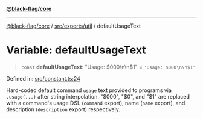 [**@black-flag/core**](../../../../README.md)

***

[@black-flag/core](../../../../README.md) / [src/exports/util](../README.md) / defaultUsageText

# Variable: defaultUsageText

> `const` **defaultUsageText**: "Usage: $000\n\n$1" = `'Usage: $000\n\n$1'`

Defined in: [src/constant.ts:24](https://github.com/Xunnamius/black-flag/blob/29a6a8eee6470040d4cbaf8ff2f3ff851bd9e0bf/src/constant.ts#L24)

Hard-coded default command `usage` text provided to programs via
`.usage(...)` after string interpolation. "$000", "$0", and "$1" are replaced
with a command's usage DSL (`command` export), name (`name` export), and
description (`description` export) respectively.
